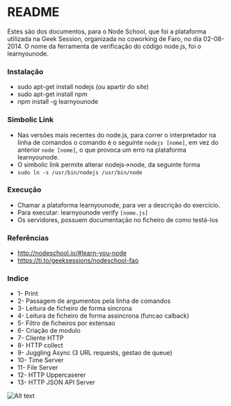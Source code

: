 # README #

Estes são dos documentos, para o Node School, que foi a plataforma utilizada na Geek Session, organizada no coworking de Faro, no dia 02-08-2014. O nome da ferramenta de verificação do código node.js, foi o learnyounode.


### Instalação ###

* sudo apt-get install nodejs (ou apartir do site)
* sudo apt-get install npm
* npm install -g learnyounode


### Simbolic Link ###

* Nas versões mais recentes do node.js, para correr o interpretador na linha de comandos o comando é o seguinte `nodejs [nome]`, em vez do anterior `node [nome]`, o que provoca um erro na plataforma learnyounode.
* O simbolic link permite alterar nodejs->node, da seguinte forma
* `sudo ln -s /usr/bin/nodejs /usr/bin/node`


### Execução ###

* Chamar a plataforma learnyounode, para ver a descrição do exercício.
* Para executar: learnyounode verify `[nome.js]`
* Os servidores, possuem documentação no ficheiro de como testá-los

### Referências ###

* http://nodeschool.io/#learn-you-node
* https://ti.to/geeksessions/nodeschool-fao

### Indice ###
* 1- Print
* 2- Passagem de argumentos pela linha de comandos
* 3- Leitura de ficheiro de forma sincrona
* 4- Leitura de ficheiro de forma assincrona (funcao calback)
* 5- Filtro de ficheiros por extensao
* 6- Criação de modulo
* 7- Cliente HTTP
* 8- HTTP collect
* 9- Juggling Async (3 URL requests, gestao de queue)
* 10- Time Server
* 11- File Server
* 12- HTTP Uppercaserer 
* 13- HTTP JSON API Server

![Alt text](https://pbs.twimg.com/profile_images/453767816596824064/7Al_pTnE.png "Logo")
